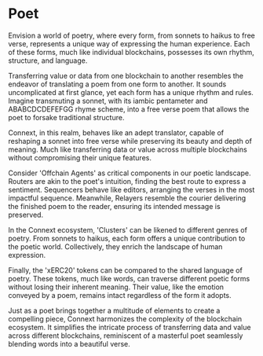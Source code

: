 # Poet

Envision a world of poetry, where every form, from sonnets to haikus to free verse, represents a unique way of expressing the human experience. Each of these forms, much like individual blockchains, possesses its own rhythm, structure, and language.

Transferring value or data from one blockchain to another resembles the endeavor of translating a poem from one form to another. It sounds uncomplicated at first glance, yet each form has a unique rhythm and rules. Imagine transmuting a sonnet, with its iambic pentameter and ABABCDCDEFEFGG rhyme scheme, into a free verse poem that allows the poet to forsake traditional structure.

Connext, in this realm, behaves like an adept translator, capable of reshaping a sonnet into free verse while preserving its beauty and depth of meaning. Much like transferring data or value across multiple blockchains without compromising their unique features.

Consider 'Offchain Agents' as critical components in our poetic landscape. Routers are akin to the poet's intuition, finding the best route to express a sentiment. Sequencers behave like editors, arranging the verses in the most impactful sequence. Meanwhile, Relayers resemble the courier delivering the finished poem to the reader, ensuring its intended message is preserved.

In the Connext ecosystem, 'Clusters' can be likened to different genres of poetry. From sonnets to haikus, each form offers a unique contribution to the poetic world. Collectively, they enrich the landscape of human expression.

Finally, the 'xERC20' tokens can be compared to the shared language of poetry. These tokens, much like words, can traverse different poetic forms without losing their inherent meaning. Their value, like the emotion conveyed by a poem, remains intact regardless of the form it adopts.

Just as a poet brings together a multitude of elements to create a compelling piece, Connext harmonizes the complexity of the blockchain ecosystem. It simplifies the intricate process of transferring data and value across different blockchains, reminiscent of a masterful poet seamlessly blending words into a beautiful verse.
